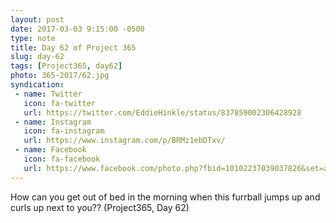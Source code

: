 ```yaml
---
layout: post
date: 2017-03-03 9:15:00 -0500
type: note
title: Day 62 of Project 365
slug: day-62
tags: [Project365, day62]
photo: 365-2017/62.jpg
syndication:
 - name: Twitter
   icon: fa-twitter
   url: https://twitter.com/EddieHinkle/status/837859002306428928
 - name: Instagram
   icon: fa-instagram
   url: https://www.instagram.com/p/BRMz1ebDTxv/
 - name: Facebook
   icon: fa-facebook
   url: https://www.facebook.com/photo.php?fbid=10102237039037826&set=a.10102131355967546.1073741838.19506647
---
```

How can you get out of bed in the morning when this furrball jumps up and curls up next to you?? (Project365, Day 62)